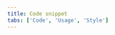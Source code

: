 ```yaml
---
title: Code snippet
tabs: ['Code', 'Usage', 'Style']
---
```



<component
    name="Code snippet"
    component="code-snippet"
    variation="code-snippet"
    experimental="true"
    hasReactVersion="true"
    >
</component>
<component
    name="Inline code snippet"
    component="code-snippet"
    variation="code-snippet--inline"
    haslightversion="true"
    experimental="true"
    hasReactVersion="true"
    >
</component>
<component
    name="Multi line code snippet"
    component="code-snippet"
    variation="code-snippet--multi"
    experimental="true"
    hasReactVersion="true"
    >
</component>
<component-docs component="code-snippet" experimental="true"></component-docs>

